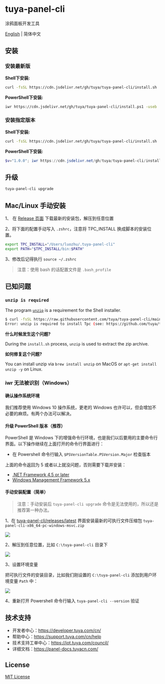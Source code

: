 # tuya-panel-cli

涂鸦面板开发工具

[English](./README.md) | 简体中文

## 安装

### 安装最新版

**Shell下安装:**

```sh
curl -fsSL https://cdn.jsdelivr.net/gh/tuya/tuya-panel-cli/install.sh | sh
```

**PowerShell下安装:**

```sh
iwr https://cdn.jsdelivr.net/gh/tuya/tuya-panel-cli/install.ps1 -useb | iex
```

### 安装指定版本


**Shell下安装:**

```sh
curl -fsSL https://cdn.jsdelivr.net/gh/tuya/tuya-panel-cli/install.sh | sh -s v0.0.1
```

**PowerShell下安装:**

```powershell
$v="1.0.0"; iwr https://cdn.jsdelivr.net/gh/tuya/tuya-panel-cli/install.ps1 -useb | iex
```

## 升级

```sh
tuya-panel-cli upgrade
```

## Mac/Linux 手动安装

1、 在 [Release 页面](<https://github.com/tuya/tuya-panel-cli/releases/latest>) 下载最新的安装包，解压到任意位置

2、将下面的配置手动写入 `.zshrc`，注意将 TPC_INSTALL 换成脚本的安装位置。

```sh
export TPC_INSTALL="/Users/luozhu/.tuya-panel-cli"
export PATH="$TPC_INSTALL/bin:$PATH"
```

3、修改后记得执行 `source ~/.zshrc`

> 注意：使用 bash 的话配置文件是 `.bash_profile`

## 已知问题

### `unzip is required`

The program [`unzip`](https://linux.die.net/man/1/unzip) is a requirement for the Shell installer.

```sh
$ curl -fsSL https://raw.githubusercontent.com/tuya/tuya-panel-cli/main/install.sh | sh
Error: unzip is required to install Tpc (see: https://github.com/tuya/tuya-panel-cli#unzip-is-required).
```

**什么时候发生这个问题?**

During the `install.sh` process, `unzip` is used to extract the zip archive.

**如何修复这个问题?**

You can install unzip via `brew install unzip` on MacOS or `apt-get install unzip -y` on Linux.

### iwr 无法被识别（Windows）

#### 确认操作系统环境

我们推荐使用 Windows 10 操作系统，更老的 Windows 也许可以，但会增加不必要的麻烦。有两个办法可以解决。

#### 升级 PowerShell 版本（推荐）

PowerShell 是 Windows 下的增强命令行环境，也是我们以后要用的主要命令行界面。以下操作继续在上面打开的命令行界面进行：

- 在 Powershell 命令行输入 `$PSVersionTable.PSVersion.Major` 检查版本

上面的命令返回为 5 或者以上就没问题，否则需要下载并安装：

- [.NET Framework 4.5 or later](https://www.microsoft.com/net/download)
- [Windows Management Framework 5.x](https://aka.ms/wmf5download)

#### 手动安装配置（简单）

> 注意：手动安装后 `tuya-panel-cli upgrade` 命令是无法使用的，所以还是推荐第一种办法。

1、在 [tuya-panel-cli/releases/latest](https://github.com/tuya/tuya-panel-cli/releases/latest) 界面安装最新的可执行文件压缩包 `tuya-panel-cli-x86_64-pc-windows-msvc.zip`

![](https://images.tuyacn.com/fe-static/docs/img/aff7b378-c024-4358-9ca7-d3616df24890.png)

2、解压到任意位置，比如 `C:\tuya-panel-cli` 目录下

![](https://images.tuyacn.com/fe-static/docs/img/56b1bd45-ea79-4bca-8e64-0f6fbae645fa.png)

3、设置环境变量

把可执行文件的安装目录，比如我们刚设置的 `C:\tuya-panel-cli` 添加到用户环境变量 `Path` 中：

![](https://cdn.jsdelivr.net/gh/youngjuning/images/20210730145322.png)

4、重新打开 Powershell 命令行输入 `tuya-panel-cli --version` 验证

## 技术支持

- 开发者中心：https://developer.tuya.com/cn/
- 帮助中心：https://support.tuya.com/cn/help
- 技术支持工单中心：https://iot.tuya.com/council/
- 详细文档：https://panel-docs.tuyacn.com/

## License

[MIT License](./LICENSE)
